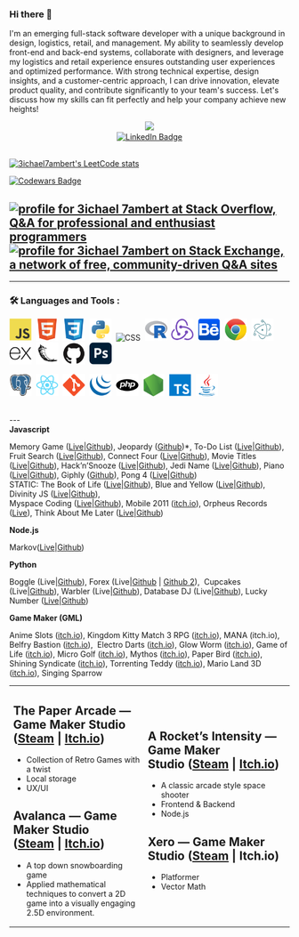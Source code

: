 ### Hi there 👋

I'm an emerging full-stack software developer with a unique background in design, logistics, retail, and management. My ability to seamlessly develop front-end and back-end systems, collaborate with designers, and leverage my logistics and retail experience ensures outstanding user experiences and optimized performance. With strong technical expertise, design insights, and a customer-centric approach, I can drive innovation, elevate product quality, and contribute significantly to your team's success. Let's discuss how my skills can fit perfectly and help your company achieve new heights!

  
<div id="header" align="center">
  <img src="https://media.giphy.com/media/EOmYN5kVP3W2Lyn6dx/giphy.gif" width="400"/>
</div>

<div id="header" align="center">
  <a href="https://www.linkedin.com/in/3ichael7ambert/">
    <img src="https://img.shields.io/badge/LinkedIn-blue?style=for-the-badge&logo=linkedin&logoColor=white" alt="LinkedIn Badge"/>
  </a>
</div><br>

<!-- Leetcode -->
[![3ichael7ambert's LeetCode stats](https://leetcode-stats-six.vercel.app/?username=mlambertbusiness)](https://github.com/mlambertbusiness/leetcode-stats)

<!-- Codewars -->
[![Codewars Badge](https://www.codewars.com/users/3ichael7ambert/badges/large)](https://www.codewars.com/users/3ichael7ambert)

<!-- StackOverflow -->
<a href="https://stackoverflow.com/users/23144952/3ichael-7ambert"><img src="https://stackoverflow.com/users/flair/23144952.png" width="208" height="58" alt="profile for 3ichael 7ambert at Stack Overflow, Q&amp;A for professional and enthusiast programmers" title="profile for 3ichael 7ambert at Stack Overflow, Q&amp;A for professional and enthusiast programmers"></a>
<a href="https://stackexchange.com/users/30200640"><img src="https://stackexchange.com/users/flair/30200640.png" width="208" height="58" alt="profile for 3ichael 7ambert on Stack Exchange, a network of free, community-driven Q&amp;A sites" title="profile for 3ichael 7ambert on Stack Exchange, a network of free, community-driven Q&amp;A sites"></a>
<br>
---
<!--
<div data-iframe-width="150" data-iframe-height="270" data-share-badge-id="82c34d63-7850-46de-8b3f-7ef934728e93" data-share-badge-host="https://www.credly.com"></div><script type="text/javascript" async src="//cdn.credly.com/assets/utilities/embed.js"></script>
<div data-iframe-width="150" data-iframe-height="270" data-share-badge-id="02315c43-d9b0-4e23-8116-7efd7d16357f" data-share-badge-host="https://www.credly.com"></div><script type="text/javascript" async src="//cdn.credly.com/assets/utilities/embed.js"></script>
<div data-iframe-width="150" data-iframe-height="270" data-share-badge-id="abddb907-82ea-47d8-b799-0b596ba6ccd4" data-share-badge-host="https://www.credly.com"></div><script type="text/javascript" async src="//cdn.credly.com/assets/utilities/embed.js"></script>
<div data-iframe-width="150" data-iframe-height="270" data-share-badge-id="4f486306-2933-4267-8a3f-a0e34a18b9bf" data-share-badge-host="https://www.credly.com"></div><script type="text/javascript" async src="//cdn.credly.com/assets/utilities/embed.js"></script>
<div data-iframe-width="150" data-iframe-height="270" data-share-badge-id="5c52c1c6-3704-4835-af16-4b2240a1beb1" data-share-badge-host="https://www.credly.com"></div><script type="text/javascript" async src="//cdn.credly.com/assets/utilities/embed.js"></script>
<div data-iframe-width="150" data-iframe-height="270" data-share-badge-id="6fbc8556-3379-4a80-a2e8-6681780cd9d9" data-share-badge-host="https://www.credly.com"></div><script type="text/javascript" async src="//cdn.credly.com/assets/utilities/embed.js"></script>
<div data-iframe-width="150" data-iframe-height="270" data-share-badge-id="c9a69e29-c030-4bae-b505-b9c24619781f" data-share-badge-host="https://www.credly.com"></div><script type="text/javascript" async src="//cdn.credly.com/assets/utilities/embed.js"></script>
<div data-iframe-width="150" data-iframe-height="270" data-share-badge-id="b6a55ff5-3b11-4cb0-b608-3ec1485361e7" data-share-badge-host="https://www.credly.com"></div><script type="text/javascript" async src="//cdn.credly.com/assets/utilities/embed.js"></script>
<div data-iframe-width="150" data-iframe-height="270" data-share-badge-id="7ec284ac-097a-4370-aa3b-c37f313f7854" data-share-badge-host="https://www.credly.com"></div><script type="text/javascript" async src="//cdn.credly.com/assets/utilities/embed.js"></script>
-->


---
### :hammer_and_wrench: Languages and Tools :
<div>
  <img src="https://github.com/devicons/devicon/blob/master/icons/javascript/javascript-original.svg" title="Java" alt="Java" width="40" height="40"/>&nbsp;
  <img src="https://github.com/devicons/devicon/blob/master/icons/html5/html5-original.svg" title="HTML" alt="HTML" width="40" height="40"/>&nbsp;
  <img src="https://github.com/devicons/devicon/blob/master/icons/css3/css3-original.svg" title="CSS" alt="CSS" width="40" height="40"/>&nbsp;
  <img src="https://raw.githubusercontent.com/devicons/devicon/1119b9f84c0290e0f0b38982099a2bd027a48bf1/icons/python/python-original.svg" title="CSS" alt="CSS" width="40" height="40"/>&nbsp;  
  <img src="https://coal.gamemaker.io/sites/5d75794b3c84c70006700381/theme/images/og/thumbnail_gm_logo.png?1690458075" title="CSS" alt="CSS" width="40" height="40"/>&nbsp;
  <img src="https://raw.githubusercontent.com/devicons/devicon/1119b9f84c0290e0f0b38982099a2bd027a48bf1/icons/r/r-original.svg" title="CSS" alt="CSS" width="40" height="40"/>&nbsp;  
  <img src="https://raw.githubusercontent.com/devicons/devicon/1119b9f84c0290e0f0b38982099a2bd027a48bf1/icons/redux/redux-original.svg" title="CSS" alt="CSS" width="40" height="40"/>&nbsp;  
  <img src="https://raw.githubusercontent.com/devicons/devicon/1119b9f84c0290e0f0b38982099a2bd027a48bf1/icons/behance/behance-original.svg" title="CSS" alt="CSS" width="40" height="40"/>&nbsp;    
  <img src="https://raw.githubusercontent.com/devicons/devicon/1119b9f84c0290e0f0b38982099a2bd027a48bf1/icons/chrome/chrome-original.svg" title="CSS" alt="CSS" width="40" height="40"/>&nbsp;  
  <img src="https://raw.githubusercontent.com/devicons/devicon/1119b9f84c0290e0f0b38982099a2bd027a48bf1/icons/electron/electron-original.svg" title="CSS" alt="CSS" width="40" height="40"/>&nbsp;  
  <img src="https://raw.githubusercontent.com/devicons/devicon/1119b9f84c0290e0f0b38982099a2bd027a48bf1/icons/express/express-original.svg" title="CSS" alt="CSS" width="40" height="40"/>&nbsp;  
  <img src="https://raw.githubusercontent.com/devicons/devicon/1119b9f84c0290e0f0b38982099a2bd027a48bf1/icons/flask/flask-original.svg" title="CSS" alt="CSS" width="40" height="40"/>&nbsp;  
  <img src="https://raw.githubusercontent.com/devicons/devicon/1119b9f84c0290e0f0b38982099a2bd027a48bf1/icons/github/github-original.svg" title="CSS" alt="CSS" width="40" height="40"/>&nbsp;  
  <img src="https://raw.githubusercontent.com/devicons/devicon/1119b9f84c0290e0f0b38982099a2bd027a48bf1/icons/photoshop/photoshop-plain.svg" title="CSS" alt="CSS" width="40" height="40"/>&nbsp;  




  <img src="https://raw.githubusercontent.com/devicons/devicon/1119b9f84c0290e0f0b38982099a2bd027a48bf1/icons/postgresql/postgresql-original.svg" title="Postgres" alt="Postgres" width="40" height="40"/>&nbsp;
  <img src="https://github.com/devicons/devicon/blob/master/icons/react/react-original.svg" title="React" alt="React" width="40" height="40"/>&nbsp;
  <img src="https://github.com/devicons/devicon/blob/master/icons/git/git-plain.svg" title="Git" alt="Git" width="40" height="40"/>&nbsp;
  <img src="https://github.com/devicons/devicon/blob/master/icons/jquery/jquery-original.svg" title="jQuery" alt="jQuery" width="40" height="40"/>&nbsp;
  <img src="https://github.com/devicons/devicon/blob/master/icons/php/php-plain.svg" title="PHP" alt="PHP" width="40" height="40"/>&nbsp;
  <img src="https://github.com/devicons/devicon/blob/master/icons/nodejs/nodejs-original.svg" title="Nodejs" alt="Nodejs" width="40" height="40"/>&nbsp;
  <img src="https://github.com/devicons/devicon/blob/master/icons/typescript/typescript-original.svg" title="TypeScript" alt="TypeScript" width="40" height="40"/>&nbsp;
  <img src="https://raw.githubusercontent.com/devicons/devicon/1119b9f84c0290e0f0b38982099a2bd027a48bf1/icons/java/java-original.svg" title="Java" alt="Java" width="40" height="40"/>&nbsp;


</div><br>
--- <br>
<b>Javascript</b>
<p class="c27"><span>Memory Game (</span><span class="c7"><a class="c4" href="https://3ichael7ambert.github.io/9.5-JS-Memory-Game/">Live</a></span><span>|</span><span class="c7"><a class="c4" href="https://github.com/3ichael7ambert/9.5-JS-Memory-Game">Github</a></span><span>), Jeopardy (</span><span class="c7"><a class="c4" href="https://www.google.com/url?q=https://github.com/3ichael7ambert/20-jeopardy-assessment&amp;sa=D&amp;source=editors&amp;ust=1693097776605233&amp;usg=AOvVaw3uQ4flxyvRgcM3ZRACJju_">Github</a></span><span>)*, To-Do List (</span><span class="c7"><a class="c4" href="https://www.google.com/url?q=https://3ichael7ambert.github.io/9.4-localStorage/&amp;sa=D&amp;source=editors&amp;ust=1693097776605354&amp;usg=AOvVaw3lq-Bo8fOYhg7PSzZc2c8b">Live</a></span><span>|</span><span class="c7"><a class="c4" href="https://www.google.com/url?q=https://github.com/3ichael7ambert/9.4-localStorage&amp;sa=D&amp;source=editors&amp;ust=1693097776605469&amp;usg=AOvVaw0L7McmHL4ZHUPs9jhos9PB">Github</a></span><span>), Fruit Search (</span><span class="c7"><a class="c4" href="https://www.google.com/url?q=https://3ichael7ambert.github.io/16-fruit-search-project/&amp;sa=D&amp;source=editors&amp;ust=1693097776605593&amp;usg=AOvVaw24n4cTV0E-i1v6PnKfPSOo">Live</a></span><span>|</span><span class="c7"><a class="c4" href="https://www.google.com/url?q=https://github.com/3ichael7ambert/16-fruit-search-project&amp;sa=D&amp;source=editors&amp;ust=1693097776605710&amp;usg=AOvVaw2te9vnx00k_UWH9FaYQgFR">Github</a></span><span>), Connect Four (</span><span class="c7"><a class="c4" href="https://www.google.com/url?q=https://3ichael7ambert.github.io/17-2-this-connect-four-oo/&amp;sa=D&amp;source=editors&amp;ust=1693097776605832&amp;usg=AOvVaw2JDOU8dfsoyhI6vWambNUy">Live</a></span><span>|</span><span class="c7"><a class="c4" href="https://www.google.com/url?q=https://github.com/3ichael7ambert/17-2-this-connect-four-oo&amp;sa=D&amp;source=editors&amp;ust=1693097776605952&amp;usg=AOvVaw1gF6Se0unyGDyyMgXYuY_l">Github</a></span><span>), Movie Titles (</span><span class="c7"><a class="c4" href="https://www.google.com/url?q=https://3ichael7ambert.github.io/18-jQuery-exercise/&amp;sa=D&amp;source=editors&amp;ust=1693097776606068&amp;usg=AOvVaw1-cvMAyGgE2oP2ki5C_vYX">Live</a></span><span>|</span><span class="c7"><a class="c4" href="https://www.google.com/url?q=https://github.com/3ichael7ambert/18-jQuery-exercise&amp;sa=D&amp;source=editors&amp;ust=1693097776606188&amp;usg=AOvVaw14oBWUjm0G4aYN8jqjaZOv">Github</a></span><span>), Hack’n’Snooze (</span><span class="c7"><a class="c4" href="https://www.google.com/url?q=https://3ichael7ambert.github.io/21-hack-or-snooze/&amp;sa=D&amp;source=editors&amp;ust=1693097776606310&amp;usg=AOvVaw2Ty48Jp4u9b_0LwAAAyEvx">Live</a></span><span>|</span><span class="c7"><a class="c4" href="https://www.google.com/url?q=https://github.com/3ichael7ambert/21-hack-or-snooze&amp;sa=D&amp;source=editors&amp;ust=1693097776606424&amp;usg=AOvVaw0EVO3GLL0dAw_CXc3bzMYN">Github</a></span><span>), Jedi Name (</span><span class="c7"><a class="c4" href="https://www.google.com/url?q=https://3ichael7ambert.github.io/Jedi-jQuery/&amp;sa=D&amp;source=editors&amp;ust=1693097776606560&amp;usg=AOvVaw1f9zT-nTGp17NlfkOOXvg8">Live</a></span><span>|</span><span class="c7"><a class="c4" href="https://www.google.com/url?q=https://github.com/3ichael7ambert/Jedi-jQuery&amp;sa=D&amp;source=editors&amp;ust=1693097776606671&amp;usg=AOvVaw1dyWV-wjF41czISB74d8R9">Github</a></span><span>), Piano (</span><span class="c7"><a class="c4" href="https://www.google.com/url?q=https://3ichael7ambert.github.io/Piano-JS-v2/&amp;sa=D&amp;source=editors&amp;ust=1693097776606784&amp;usg=AOvVaw05B77qc5bbpwFcrYk4DbZB">Live</a></span><span>|</span><span class="c7"><a class="c4" href="https://www.google.com/url?q=https://github.com/3ichael7ambert/Piano-JS-v2&amp;sa=D&amp;source=editors&amp;ust=1693097776606896&amp;usg=AOvVaw0wR5N1_CWHCjBuMwf0xTS6">Github</a></span><span>), Giphly (</span><span class="c7"><a class="c4" href="https://www.google.com/url?q=https://github.com/3ichael7ambert/10-Assesment---Meme-Machine&amp;sa=D&amp;source=editors&amp;ust=1693097776607016&amp;usg=AOvVaw2dG9cNXknGlIlyV-Xri5bg">Github</a></span><span>), Pong 4 (</span><span class="c7"><a class="c4" href="https://www.google.com/url?q=https://3ichael7ambert.github.io/pong-4p-v2/&amp;sa=D&amp;source=editors&amp;ust=1693097776607132&amp;usg=AOvVaw0KxqcW1bcLgVwV4JyKd6-F">Live</a></span><span>|</span><span class="c7"><a class="c4" href="https://www.google.com/url?q=https://github.com/3ichael7ambert/pong-4p-v2&amp;sa=D&amp;source=editors&amp;ust=1693097776607251&amp;usg=AOvVaw3mLtM7k68m-eZwglgcK-yA">Github</a></span><span>)<br></span><span class="c14">STATIC</span><span>: The Book of Life (</span><span class="c7"><a class="c4" href="https://www.google.com/url?q=https://3ichael7ambert.github.io/bookoflife/&amp;sa=D&amp;source=editors&amp;ust=1693097776607398&amp;usg=AOvVaw3B6gTqGF3GPaA9VpBktp7k">Live</a></span><span>|</span><span class="c7"><a class="c4" href="https://www.google.com/url?q=https://github.com/3ichael7ambert/bookoflife&amp;sa=D&amp;source=editors&amp;ust=1693097776607509&amp;usg=AOvVaw1_btgIP766CpOl_Gm0SBHj">Github</a></span><span>), Blue and Yellow (</span><span class="c7"><a class="c4" href="https://www.google.com/url?q=https://3ichael7ambert.github.io/lambert-blue-n-yellow-portfolio/&amp;sa=D&amp;source=editors&amp;ust=1693097776607633&amp;usg=AOvVaw2XGIIUfY_dFKkcuQYLzea1">Live</a></span><span>|</span><span class="c7"><a class="c4" href="https://www.google.com/url?q=https://github.com/3ichael7ambert/lambert-blue-n-yellow-portfolio&amp;sa=D&amp;source=editors&amp;ust=1693097776607766&amp;usg=AOvVaw2MZrHga38wPf2--L2lp_HG">Github</a></span><span>), Divinity JS (</span><span class="c7"><a class="c4" href="https://www.google.com/url?q=https://3ichael7ambert.github.io/divinity-js/&amp;sa=D&amp;source=editors&amp;ust=1693097776607974&amp;usg=AOvVaw2Kdo8s967q3YfOJNhjChUR">Live</a></span><span>|</span><span class="c7"><a class="c4" href="https://www.google.com/url?q=https://github.com/3ichael7ambert/divinity-js&amp;sa=D&amp;source=editors&amp;ust=1693097776608099&amp;usg=AOvVaw2gwe3DXxt8rgiq1RGnBUGX">Github</a></span><span>), <br>Myspace Coding (</span><span class="c7"><a class="c4" href="https://www.google.com/url?q=https://3ichael7ambert.github.io/DeadSexyMikey-MySpace/&amp;sa=D&amp;source=editors&amp;ust=1693097776608246&amp;usg=AOvVaw0outkiTzbY1TZeZ1n-QK9C">Live</a></span><span>|</span><span class="c7"><a class="c4" href="https://www.google.com/url?q=https://github.com/3ichael7ambert/DeadSexyMikey-MySpace&amp;sa=D&amp;source=editors&amp;ust=1693097776608386&amp;usg=AOvVaw09oBCnfSCyTKqT-WYeS03g">Github</a></span><span>), Mobile 2011 (</span><span class="c7"><a class="c4" href="https://www.google.com/url?q=https://3ichael7ambert.itch.io/mobile-template&amp;sa=D&amp;source=editors&amp;ust=1693097776608579&amp;usg=AOvVaw1oQUYyQLpqOl0IFvyuqNii">itch.io</a></span><span>), Orpheus Records (</span><span class="c7"><a class="c4" href="https://www.google.com/url?q=https://3ichael7ambert.itch.io/our-records-website&amp;sa=D&amp;source=editors&amp;ust=1693097776608724&amp;usg=AOvVaw2UC_uWboafsxsDJvkGzSr2">Live</a></span><span>), Think About Me Later (</span><span class="c7"><a class="c4" href="https://www.google.com/url?q=https://3ichael7ambert.github.io/ThinkAboutItLater-Myspace/&amp;sa=D&amp;source=editors&amp;ust=1693097776608863&amp;usg=AOvVaw3ic1nDzvHmc5kcYlyyO3-R">Live</a></span><span>|</span><span class="c7"><a class="c4" href="https://www.google.com/url?q=https://github.com/3ichael7ambert/ThinkAboutItLater-Myspace&amp;sa=D&amp;source=editors&amp;ust=1693097776609003&amp;usg=AOvVaw2CKOiK7yieXWmZumJ_zoB-">Github</a></span><span class="c8">)</span></p>

<b>Node.js</b>
<p class="c27"><span>Markov</span>(<span class="c7"><a class="c4" href="">Live</a></span><span>|</span><span class="c7"><a class="c4" href="">Github</a></span><span>)

<b>Python</b>
<p class="c27"><span>Boggle (Live|</span><span class="c7"><a class="c4" href="https://www.google.com/url?q=https://github.com/3ichael7ambert/flask-boggle&amp;sa=D&amp;source=editors&amp;ust=1693097776609270&amp;usg=AOvVaw2T55t--p3VakX2iYB0emB7">Github</a></span><span>), Forex (Live|</span><span class="c7"><a class="c4" href="https://www.google.com/url?q=https://github.com/3ichael7ambert/25assesment-forex&amp;sa=D&amp;source=editors&amp;ust=1693097776609387&amp;usg=AOvVaw3H62LWsQxiXbm-2vsZ8qfN">Github</a></span><span>&nbsp;| </span><span class="c7"><a class="c4" href="https://www.google.com/url?q=https://github.com/3ichael7ambert/25assesment-forex-flask-js&amp;sa=D&amp;source=editors&amp;ust=1693097776609521&amp;usg=AOvVaw3v0QegQUK1DRBOqG9j686K">Github 2</a></span><span>), &nbsp;Cupcakes (Live|</span><span class="c7"><a class="c4" href="https://www.google.com/url?q=https://github.com/3ichael7ambert/29-3-cupcakes-REST-JSON-API&amp;sa=D&amp;source=editors&amp;ust=1693097776609644&amp;usg=AOvVaw0fQcCzHq-c0xyJfRRCvlKe">Github</a></span><span>), Warbler (Live|</span><span class="c7"><a class="c4" href="https://www.google.com/url?q=https://github.com/3ichael7ambert/31-warbler&amp;sa=D&amp;source=editors&amp;ust=1693097776609755&amp;usg=AOvVaw00H4x0CNYYmLHahy2C0AoV">Github</a></span><span>), Database DJ (Live|</span><span class="c7"><a class="c4" href="https://www.google.com/url?q=https://github.com/3ichael7ambert/30-assesment-Database-dj&amp;sa=D&amp;source=editors&amp;ust=1693097776609893&amp;usg=AOvVaw2rzJ_b5lYs2ad8B3Mv0L4O">Github</a></span><span>), Lucky Number (</span><span class="c7"><a class="c4" href="https://www.google.com/url?q=https://dashboard.render.com/web/srv-cilj1rmnqqlfm4c87680/deploys/dep-cj1hapk07spneut3ftb0&amp;sa=D&amp;source=editors&amp;ust=1693097776610034&amp;usg=AOvVaw2WGEE-fPYpswKUTwalV27H">Live</a></span><span>|</span><span class="c7"><a class="c4" href="https://www.google.com/url?q=https://github.com/3ichael7ambert/33-assesment-lucky-number&amp;sa=D&amp;source=editors&amp;ust=1693097776610154&amp;usg=AOvVaw1o_RvnZMurbn9WYttg9B1n">Github</a></span><span class="c8">)</span></p>

<b>Game Maker (GML)</b>
<p class="c27"><span>Anime Slots</span><span>&nbsp;(</span><span class="c7"><a class="c4" href="https://www.google.com/url?q=https://3ichael7ambert.itch.io/anime-slots&amp;sa=D&amp;source=editors&amp;ust=1693097776610439&amp;usg=AOvVaw2HtVIPdpCmc0tzvVe5dyjY">itch.io</a></span><span>), Kingdom Kitty Match 3 RPG (</span><span class="c7"><a class="c4" href="https://www.google.com/url?q=https://3ichael7ambert.itch.io/kingdom-kitty-rpg-match-3&amp;sa=D&amp;source=editors&amp;ust=1693097776610565&amp;usg=AOvVaw0MmRPmMY1zuzQeQeOLS0rs">itch.io</a></span><span>), MANA (itch.io), Belfry Bastion (</span><span class="c7"><a class="c4" href="https://www.google.com/url?q=https://3ichael7ambert.itch.io/divinity-belfry-bastion&amp;sa=D&amp;source=editors&amp;ust=1693097776610686&amp;usg=AOvVaw1qkVKsw-6QDnKMagwUyvvc">itch.io</a></span><span>), &nbsp;Electro Darts (</span><span class="c7"><a class="c4" href="https://www.google.com/url?q=https://3ichael7ambert.itch.io/electro-darts&amp;sa=D&amp;source=editors&amp;ust=1693097776610799&amp;usg=AOvVaw0U45LH4ihjAQL38NBdYbQl">itch.io</a></span><span>), Glow Worm (</span><span class="c7"><a class="c4" href="https://www.google.com/url?q=https://3ichael7ambert.itch.io/glow-worms&amp;sa=D&amp;source=editors&amp;ust=1693097776610908&amp;usg=AOvVaw3XukIIczOvJKeDDXyxhMSc">itch.io</a></span><span>), Game of Life (</span><span class="c7"><a class="c4" href="https://www.google.com/url?q=https://3ichael7ambert.itch.io/game-of-life&amp;sa=D&amp;source=editors&amp;ust=1693097776611019&amp;usg=AOvVaw1p2LE71TLtH11AV0AYFOU6">itch.io</a></span><span>), Micro Golf (</span><span class="c7"><a class="c4" href="https://www.google.com/url?q=https://3ichael7ambert.itch.io/mini-golf&amp;sa=D&amp;source=editors&amp;ust=1693097776611130&amp;usg=AOvVaw3H1DF6xNjPwxE8wZtaLATM">itch.io</a></span><span>), Mythos (</span><span class="c7"><a class="c4" href="https://www.google.com/url?q=https://3ichael7ambert.itch.io/mythos&amp;sa=D&amp;source=editors&amp;ust=1693097776611244&amp;usg=AOvVaw2NImuHG1O5wmAibJSvcAKi">itch.io</a></span><span>), Paper Bird (</span><span class="c7"><a class="c4" href="https://www.google.com/url?q=https://3ichael7ambert.itch.io/paper-bird&amp;sa=D&amp;source=editors&amp;ust=1693097776611356&amp;usg=AOvVaw2Oym89VZO0dt0SehW4DQ9N">itch.io</a></span><span>), Shining Syndicate (</span><span class="c7"><a class="c4" href="https://www.google.com/url?q=https://3ichael7ambert.itch.io/shining-syndicate&amp;sa=D&amp;source=editors&amp;ust=1693097776611484&amp;usg=AOvVaw2V4c3Ae-MGC7JJIE2HYqpX">itch.io</a></span><span>), Torrenting Teddy (</span><span class="c7"><a class="c4" href="https://www.google.com/url?q=https://3ichael7ambert.itch.io/torrenting-teddy&amp;sa=D&amp;source=editors&amp;ust=1693097776611600&amp;usg=AOvVaw0hzn2-u8Mk4GWxKdjUep96">itch.io</a></span><span>), Mario Land 3D (</span><span class="c7"><a class="c4" href="https://www.google.com/url?q=https://3ichael7ambert.itch.io/super-mario-land-3d&amp;sa=D&amp;source=editors&amp;ust=1693097776611716&amp;usg=AOvVaw0O0ToPOWddwntnzNVd0kQa">itch.io</a></span><span class="c8">), Singing Sparrow</span></p>


<table class="c42"><tbody><tr class="c17"><td class="c50" colspan="1" rowspan="1"><h2 class="c5" id="h.yxcp9tgdbc6n"><span class="c15">The Paper Arcade </span><span class="c15 c20">— </span><span class="c15 c14 c20">Game Maker Studio </span><span class="c15 c20">(</span><span class="c7 c15 c20"><a class="c4" href="https://www.google.com/url?q=https://store.steampowered.com/app/2431420/The_Paper_Arcade_Singing_Sparrow/&amp;sa=D&amp;source=editors&amp;ust=1693097776613498&amp;usg=AOvVaw3MPGInbYzdc2lWQ__4ZX5D">Steam</a></span><span class="c15 c20">&nbsp;| </span><span class="c7 c15 c20"><a class="c4" href="https://www.google.com/url?q=https://3ichael7ambert.itch.io/the-paper-arcade&amp;sa=D&amp;source=editors&amp;ust=1693097776613621&amp;usg=AOvVaw1AZUI3ewbvcdR3bnkZ4OfQ">Itch.io</a></span><span class="c15 c20">)</span></h2><ul class="c1 lst-kix_vcc4mwshj7vf-0 start"><li class="c11 c35 li-bullet-0"><span class="c15 c20 c22">Collection of Retro Games with a twist</span></li><li class="c11 c35 li-bullet-0"><span class="c22 c15 c20">Local storage </span></li><li class="c11 c35 li-bullet-0"><span class="c22 c15 c20">UX/UI</span></li></ul><h2 class="c5" id="h.i0zqj64quc4r"><span class="c15">Avalanca </span><span class="c15 c20">— </span><span class="c15 c14 c20">Game Maker Studio </span><span class="c15 c20">(</span><span class="c7 c15 c20"><a class="c4" href="https://www.google.com/url?q=https://store.steampowered.com/app/2376430/A_Rockets_Intensity/&amp;sa=D&amp;source=editors&amp;ust=1693097776614391&amp;usg=AOvVaw1mzkFkJqosIjqAFlH5F88K">Steam</a></span><span class="c15 c20">&nbsp;| </span><span class="c7 c15 c20"><a class="c4" href="https://www.google.com/url?q=https://3ichael7ambert.itch.io/divinity-resort&amp;sa=D&amp;source=editors&amp;ust=1693097776614568&amp;usg=AOvVaw1tFqSinyrCMAYMm_F3Oaao">Itch.io</a></span><span class="c15 c20">)</span></h2><ul class="c1 lst-kix_9p6fjpeppo06-0 start"><li class="c27 c35 li-bullet-0"><span class="c8">A top down snowboarding game</span></li><li class="c27 c35 li-bullet-0"><span>Applied mathematical techniques to convert a 2D game into a visually engaging 2.5D environment.</span></li></ul></td><td class="c52" colspan="1" rowspan="1"><h2 class="c5 c26" id="h.uifgitc8gtwa"><span class="c15">A Rocket’s Intensity </span><span class="c15 c20">— </span><span class="c15 c14 c20">Game Maker Studio</span><span class="c15 c20">&nbsp;(</span><span class="c7 c15 c20"><a class="c4" href="https://www.google.com/url?q=https://store.steampowered.com/app/2435520/Avalanca/&amp;sa=D&amp;source=editors&amp;ust=1693097776615320&amp;usg=AOvVaw1hez_ym6EiMmHqSbCwsnat">Steam</a></span><span class="c15 c20">&nbsp;| </span><span class="c7 c15 c20"><a class="c4" href="https://www.google.com/url?q=https://3ichael7ambert.itch.io/a-rockets-intensity&amp;sa=D&amp;source=editors&amp;ust=1693097776615460&amp;usg=AOvVaw3wEs6j1MlPc0w9u7wJmaWh">Itch.io</a></span><span class="c38 c15 c20 c23">)</span></h2><ul class="c1 lst-kix_7q9dhg5lfwx5-0 start"><li class="c11 c25"><span class="c22 c15 c20">A classic arcade style space shooter</span></li><li class="c11 c25"><span class="c22 c15 c20">Frontend &amp; Backend</span></li><li class="c11 c25"><span class="c22 c15 c20">Node.js</span></li></ul><h2 class="c5 c26" id="h.z7vwezfvavh6"><span class="c15">Xero </span><span class="c15 c20">— </span><span class="c15 c14 c20">Game Maker Studio </span><span class="c15 c20">(</span><span class="c7 c15 c20"><a class="c4" href="https://www.google.com/url?q=https://store.steampowered.com/app/2440580/Xero/&amp;sa=D&amp;source=editors&amp;ust=1693097776616050&amp;usg=AOvVaw02vJj9nMAk0Ivg92ZeelH0">Steam</a></span><span class="c15 c20">&nbsp;| Itch.io)</span></h2><ul class="c1 lst-kix_9p6fjpeppo06-0"><li class="c11 c25"><span class="c22 c15 c20">Platformer</span></li><li class="c11 c25"><span class="c15">Vector Math</span></li></ul></td></tr></tbody></table>




